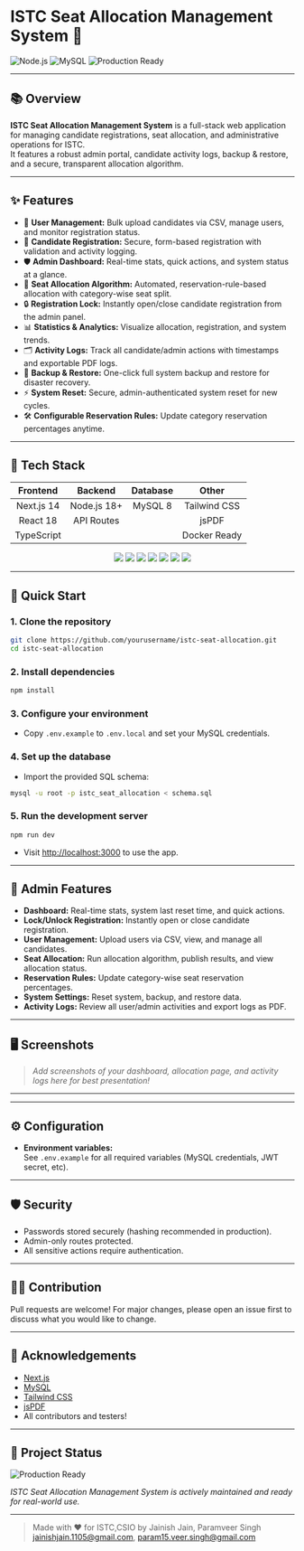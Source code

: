 # ISTC Seat Allocation Management System 🚀

![Node.js](https://img.shields.io/badge/Node.js-%3E=18-blue.svg)
![MySQL](https://img.shields.io/badge/Database-MySQL-orange.svg)
![Production Ready](https://img.shields.io/badge/Status-Production-brightgreen.svg)


---

## 📚 Overview

**ISTC Seat Allocation Management System** is a full-stack web application for managing candidate registrations, seat allocation, and administrative operations for ISTC.  
It features a robust admin portal, candidate activity logs, backup & restore, and a secure, transparent allocation algorithm.

---

## ✨ Features

- 👥 **User Management:** Bulk upload candidates via CSV, manage users, and monitor registration status.
- 📝 **Candidate Registration:** Secure, form-based registration with validation and activity logging.
- 🛡️ **Admin Dashboard:** Real-time stats, quick actions, and system status at a glance.
- 🎯 **Seat Allocation Algorithm:** Automated, reservation-rule-based allocation with category-wise seat split.
- 🔒 **Registration Lock:** Instantly open/close candidate registration from the admin panel.
- 📊 **Statistics & Analytics:** Visualize allocation, registration, and system trends.
- 🗂️ **Activity Logs:** Track all candidate/admin actions with timestamps and exportable PDF logs.
- 💾 **Backup & Restore:** One-click full system backup and restore for disaster recovery.
- ⚡ **System Reset:** Secure, admin-authenticated system reset for new cycles.
- 🛠️ **Configurable Reservation Rules:** Update category reservation percentages anytime.

---

## 🚦 Tech Stack

| Frontend      | Backend     | Database | Other         |
|:-------------:|:-----------:|:--------:|:-------------:|
| Next.js 14    | Node.js 18+ | MySQL 8  | Tailwind CSS  |
| React 18      | API Routes  |          | jsPDF         |
| TypeScript    |             |          | Docker Ready  |


<p align="center"> <img src="https://img.shields.io/badge/Next.js-000000?style=for-the-badge&logo=nextdotjs&logoColor=white" /> <img src="https://img.shields.io/badge/React-20232A?style=for-the-badge&logo=react&logoColor=61DAFB" /> <img src="https://img.shields.io/badge/Node.js-339933?style=for-the-badge&logo=nodedotjs&logoColor=white" /> <img src="https://img.shields.io/badge/TypeScript-007ACC?style=for-the-badge&logo=typescript&logoColor=white" /> <img src="https://img.shields.io/badge/MySQL-4479A1?style=for-the-badge&logo=mysql&logoColor=white" /> <img src="https://img.shields.io/badge/Tailwind_CSS-38B2AC?style=for-the-badge&logo=tailwind-css&logoColor=white" /> <img src="https://img.shields.io/badge/jsPDF-FFB300?style=for-the-badge&logo=javascript&logoColor=black" /> </p>

---

## 🏁 Quick Start

### 1. **Clone the repository**

```bash
git clone https://github.com/yourusername/istc-seat-allocation.git
cd istc-seat-allocation
```


### 2. **Install dependencies**
```bash
npm install
```


### 3. **Configure your environment**
- Copy `.env.example` to `.env.local` and set your MySQL credentials.

### 4. **Set up the database**
- Import the provided SQL schema:
```bash
mysql -u root -p istc_seat_allocation < schema.sql
```


### 5. **Run the development server**

```bash
npm run dev
```


- Visit [http://localhost:3000](http://localhost:3000) to use the app.

---

## 🔑 Admin Features

- **Dashboard:** Real-time stats, system last reset time, and quick actions.
- **Lock/Unlock Registration:** Instantly open or close candidate registration.
- **User Management:** Upload users via CSV, view, and manage all candidates.
- **Seat Allocation:** Run allocation algorithm, publish results, and view allocation status.
- **Reservation Rules:** Update category-wise seat reservation percentages.
- **System Settings:** Reset system, backup, and restore data.
- **Activity Logs:** Review all user/admin activities and export logs as PDF.

---

## 🖥️ Screenshots

> _Add screenshots of your dashboard, allocation page, and activity logs here for best presentation!_

---

---

## ⚙️ Configuration

- **Environment variables:**  
  See `.env.example` for all required variables (MySQL credentials, JWT secret, etc).

---

## 🛡️ Security

- Passwords stored securely (hashing recommended in production).
- Admin-only routes protected.
- All sensitive actions require authentication.

---

## 🧑‍💻 Contribution

Pull requests are welcome! For major changes, please open an issue first to discuss what you would like to change.

---

## 🙏 Acknowledgements

- [Next.js](https://nextjs.org/)
- [MySQL](https://www.mysql.com/)
- [Tailwind CSS](https://tailwindcss.com/)
- [jsPDF](https://github.com/parallax/jsPDF)
- All contributors and testers!

---

## 🚀 Project Status

![Production Ready](https://img.shields.io/badge/Status-Production-brightgreen)

_ISTC Seat Allocation Management System is actively maintained and ready for real-world use._

---

> Made with ❤️ for ISTC,CSIO by Jainish Jain, Paramveer Singh
> jainishjain.1105@gmail.com, param15.veer.singh@gmail.com
